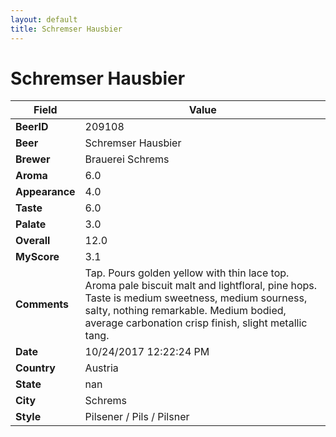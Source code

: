 ```yaml
---
layout: default
title: Schremser Hausbier
---
```


# Schremser Hausbier

| Field         | Value     |
|---------------|-----------|
| **BeerID** | 209108 |
| **Beer** | Schremser Hausbier |
| **Brewer** | Brauerei Schrems |
| **Aroma** | 6.0 |
| **Appearance** | 4.0 |
| **Taste** | 6.0 |
| **Palate** | 3.0 |
| **Overall** | 12.0 |
| **MyScore** | 3.1 |
| **Comments** | Tap. Pours golden yellow with thin lace top. Aroma pale biscuit malt and lightfloral, pine hops. Taste is medium sweetness, medium sourness, salty, nothing remarkable. Medium bodied, average carbonation crisp finish, slight metallic tang. |
| **Date** | 10/24/2017 12:22:24 PM |
| **Country** | Austria |
| **State** | nan |
| **City** | Schrems |
| **Style** | Pilsener / Pils / Pilsner |
